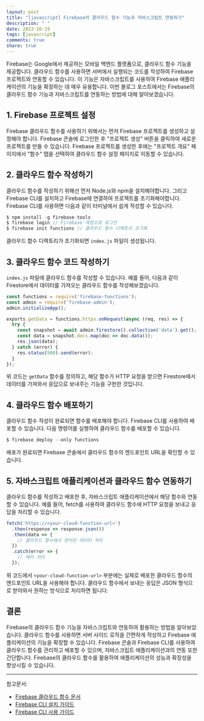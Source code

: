 ```yaml
---
layout: post
title: "[javascript] Firebase의 클라우드 함수 기능과 자바스크립트 연동하기"
description: " "
date: 2023-10-19
tags: [javascript]
comments: true
share: true
---
```


Firebase는 Google에서 제공하는 모바일 백엔드 플랫폼으로, 클라우드 함수 기능을 제공합니다. 클라우드 함수를 사용하면 서버에서 실행되는 코드를 작성하여 Firebase 프로젝트와 연동할 수 있습니다. 이 기능은 자바스크립트를 사용하여 Firebase 애플리케이션의 기능을 확장하는 데 매우 유용합니다. 이번 블로그 포스트에서는 Firebase의 클라우드 함수 기능과 자바스크립트를 연동하는 방법에 대해 알아보겠습니다.

## 1. Firebase 프로젝트 설정

Firebase 클라우드 함수를 사용하기 위해서는 먼저 Firebase 프로젝트를 생성하고 설정해야 합니다. Firebase 콘솔에 로그인한 후 "프로젝트 생성" 버튼을 클릭하여 새로운 프로젝트를 만들 수 있습니다. Firebase 프로젝트를 생성한 후에는 "프로젝트 개요" 페이지에서 "함수" 탭을 선택하여 클라우드 함수 설정 페이지로 이동할 수 있습니다.

## 2. 클라우드 함수 작성하기

클라우드 함수를 작성하기 위해선 먼저 Node.js와 npm을 설치해야합니다. 그리고 Firebase CLI를 설치하고 Firebase에 연결하여 프로젝트를 초기화해야합니다. Firebase CLI를 사용하면 다음과 같이 터미널에서 쉽게 작성할 수 있습니다.

```javascript
$ npm install -g firebase-tools
$ firebase login // Firebase 계정으로 로그인
$ firebase init functions // 클라우드 함수 디렉토리 초기화
```

클라우드 함수 디렉토리가 초기화되면 `index.js` 파일이 생성됩니다.

## 3. 클라우드 함수 코드 작성하기

`index.js` 파일에 클라우드 함수를 작성할 수 있습니다. 예를 들어, 다음과 같이 Firestore에서 데이터를 가져오는 클라우드 함수를 작성해보겠습니다.

```javascript
const functions = require('firebase-functions');
const admin = require('firebase-admin');
admin.initializeApp();

exports.getData = functions.https.onRequest(async (req, res) => {
  try {
    const snapshot = await admin.firestore().collection('data').get();
    const data = snapshot.docs.map(doc => doc.data());
    res.json(data);
  } catch (error) {
    res.status(500).send(error);
  }
});
```

위 코드는 `getData` 함수를 정의하고, 해당 함수가 HTTP 요청을 받으면 Firestore에서 데이터를 가져와서 응답으로 보내주는 기능을 구현한 것입니다.

## 4. 클라우드 함수 배포하기

클라우드 함수 작성이 완료되면 함수를 배포해야 합니다. Firebase CLI를 사용하여 배포할 수 있습니다. 다음 명령어를 실행하여 클라우드 함수를 배포할 수 있습니다.

```javascript
$ firebase deploy --only functions
```

배포가 완료되면 Firebase 콘솔에서 클라우드 함수의 엔드포인트 URL을 확인할 수 있습니다.

## 5. 자바스크립트 애플리케이션과 클라우드 함수 연동하기

클라우드 함수를 작성하고 배포한 후, 자바스크립트 애플리케이션에서 해당 함수와 연동할 수 있습니다. 예를 들어, fetch를 사용하여 클라우드 함수에 HTTP 요청을 보내고 응답을 처리할 수 있습니다.

```javascript
fetch('https://<your-cloud-function-url>')
  .then(response => response.json())
  .then(data => {
    // 클라우드 함수에서 받아온 데이터 처리
  })
  .catch(error => {
    // 에러 처리
  });
```

위 코드에서 `<your-cloud-function-url>` 부분에는 실제로 배포한 클라우드 함수의 엔드포인트 URL을 사용해야 합니다. 클라우드 함수에서 보내는 응답은 JSON 형식으로 받아와서 원하는 방식으로 처리하면 됩니다.

## 결론

Firebase의 클라우드 함수 기능을 자바스크립트와 연동하여 활용하는 방법을 알아보았습니다. 클라우드 함수를 사용하면 서버 사이드 로직을 간편하게 작성하고 Firebase 애플리케이션의 기능을 확장할 수 있습니다. Firebase 콘솔과 Firebase CLI를 사용하여 클라우드 함수를 관리하고 배포할 수 있으며, 자바스크립트 애플리케이션과의 연동 또한 간단합니다. Firebase의 클라우드 함수를 활용하여 애플리케이션의 성능과 확장성을 향상시킬 수 있습니다.

---

참고문서:
- [Firebase 클라우드 함수 문서](https://firebase.google.com/docs/functions)
- [Firebase CLI 설치 가이드](https://firebase.google.com/docs/cli#install-cli-mac-linux)
- [Firebase CLI 사용 가이드](https://firebase.google.com/docs/cli#initialize_a_project_directory)